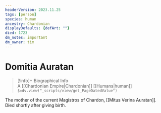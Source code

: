 ```yaml
---
headerVersion: 2023.11.25
tags: [person]
species: human
ancestry: Chardonian
displayDefaults: {defArt: ""}
died: 1723
dm_notes: important
dm_owner: tim
---
```

# Domitia Auratan
>[!info]+ Biographical Info  
> A [[Chardonian Empire|Chardonian]] [[Humans|human]]  
> `$=dv.view("_scripts/view/get_PageDatedValue")`

The mother of the current Magistros of Chardon, [[Mitus Verina Auratan]]. Died shortly after giving birth.
